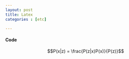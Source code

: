 ```yaml
---
layout: post
title: Latex
categories : [etc]

---
```

#### **Code**
$$P(x|z) = \frac{P(z|x)P(x)}{P(z)}$$  